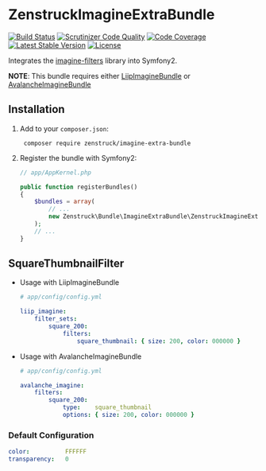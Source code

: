 # ZenstruckImagineExtraBundle

[![Build Status](http://img.shields.io/travis/kbond/ZenstruckImagineExtraBundle.svg?style=flat-square)](https://travis-ci.org/kbond/ZenstruckImagineExtraBundle)
[![Scrutinizer Code Quality](http://img.shields.io/scrutinizer/g/kbond/ZenstruckImagineExtraBundle.svg?style=flat-square)](https://scrutinizer-ci.com/g/kbond/ZenstruckImagineExtraBundle/)
[![Code Coverage](http://img.shields.io/scrutinizer/coverage/g/kbond/ZenstruckImagineExtraBundle.svg?style=flat-square)](https://scrutinizer-ci.com/g/kbond/ZenstruckImagineExtraBundle/)
[![Latest Stable Version](http://img.shields.io/packagist/v/zenstruck/imagine-extra-bundle.svg?style=flat-square)](https://packagist.org/packages/zenstruck/imagine-extra-bundle)
[![License](http://img.shields.io/packagist/l/zenstruck/imagine-extra-bundle.svg?style=flat-square)](https://packagist.org/packages/zenstruck/imagine-extra-bundlee)

Integrates the [imagine-filters](https://github.com/kbond/imagine-filters) library into Symfony2.

**NOTE**: This bundle requires either [LiipImagineBundle](https://github.com/liip/LiipImagineBundle) or
[AvalancheImagineBundle](https://github.com/avalanche123/AvalancheImagineBundle)

## Installation

1. Add to your `composer.json`:

        composer require zenstruck/imagine-extra-bundle

2. Register the bundle with Symfony2:

    ```php
    // app/AppKernel.php

    public function registerBundles()
    {
        $bundles = array(
            // ...
            new Zenstruck\Bundle\ImagineExtraBundle\ZenstruckImagineExtraBundle(),
        );
        // ...
    }
    ```

## SquareThumbnailFilter

* Usage with LiipImagineBundle

    ```yaml
    # app/config/config.yml

    liip_imagine:
        filter_sets:
            square_200:
                filters:
                    square_thumbnail: { size: 200, color: 000000 }
    ```

* Usage with AvalancheImagineBundle

    ```yaml
    # app/config/config.yml

    avalanche_imagine:
        filters:
            square_200:
                type:    square_thumbnail
                options: { size: 200, color: 000000 }
    ```

### Default Configuration

```yaml
color:          FFFFFF
transparency:   0
```
